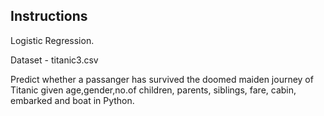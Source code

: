 Instructions
-----------------------------------------

Logistic Regression.

Dataset - titanic3.csv

Predict whether a passanger has survived the doomed maiden journey of Titanic given
age,gender,no.of children, parents, siblings, fare, cabin, embarked and boat in 
Python.